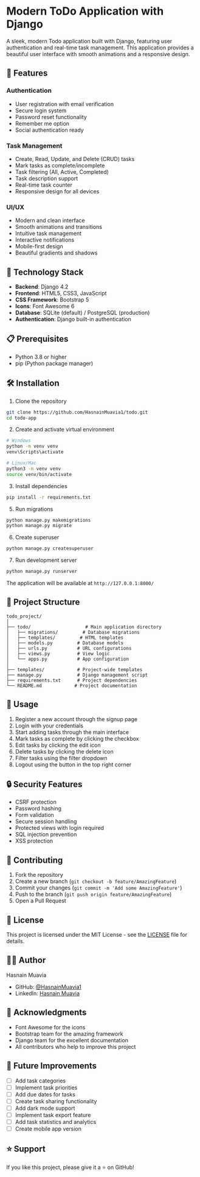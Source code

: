 # Modern ToDo Application with Django

A sleek, modern Todo application built with Django, featuring user authentication and real-time task management. This application provides a beautiful user interface with smooth animations and a responsive design.

## 🌟 Features

### Authentication
- User registration with email verification
- Secure login system
- Password reset functionality
- Remember me option
- Social authentication ready

### Task Management
- Create, Read, Update, and Delete (CRUD) tasks
- Mark tasks as complete/incomplete
- Task filtering (All, Active, Completed)
- Task description support
- Real-time task counter
- Responsive design for all devices

### UI/UX
- Modern and clean interface
- Smooth animations and transitions
- Intuitive task management
- Interactive notifications
- Mobile-first design
- Beautiful gradients and shadows

## 🚀 Technology Stack

- **Backend**: Django 4.2
- **Frontend**: HTML5, CSS3, JavaScript
- **CSS Framework**: Bootstrap 5
- **Icons**: Font Awesome 6
- **Database**: SQLite (default) / PostgreSQL (production)
- **Authentication**: Django built-in authentication

## 📋 Prerequisites

- Python 3.8 or higher
- pip (Python package manager)


## 🛠️ Installation

1. Clone the repository
```bash
git clone https://github.com/HasnainMuavia1/todo.git
cd todo-app
```

2. Create and activate virtual environment
```bash
# Windows
python -m venv venv
venv\Scripts\activate

# Linux/Mac
python3 -m venv venv
source venv/bin/activate
```

3. Install dependencies
```bash
pip install -r requirements.txt
```


5. Run migrations
```bash
python manage.py makemigrations
python manage.py migrate
```

6. Create superuser
```bash
python manage.py createsuperuser
```

7. Run development server
```bash
python manage.py runserver
```

The application will be available at `http://127.0.0.1:8000/`

## 📁 Project Structure

```
todo_project/
│
├── todo/                    # Main application directory
│   ├── migrations/         # Database migrations
│   ├── templates/         # HTML templates
│   ├── models.py         # Database models
│   ├── urls.py           # URL configurations
│   ├── views.py          # View logic
│   └── apps.py           # App configuration
│
├── templates/            # Project-wide templates
├── manage.py             # Django management script
├── requirements.txt      # Project dependencies
└── README.md            # Project documentation
```

## 📱 Usage

1. Register a new account through the signup page
2. Login with your credentials
3. Start adding tasks through the main interface
4. Mark tasks as complete by clicking the checkbox
5. Edit tasks by clicking the edit icon
6. Delete tasks by clicking the delete icon
7. Filter tasks using the filter dropdown
8. Logout using the button in the top right corner

## 🔒 Security Features

- CSRF protection
- Password hashing
- Form validation
- Secure session handling
- Protected views with login required
- SQL injection prevention
- XSS protection

## 🤝 Contributing

1. Fork the repository
2. Create a new branch (`git checkout -b feature/AmazingFeature`)
3. Commit your changes (`git commit -m 'Add some AmazingFeature'`)
4. Push to the branch (`git push origin feature/AmazingFeature`)
5. Open a Pull Request

## 📝 License

This project is licensed under the MIT License - see the [LICENSE](LICENSE) file for details.

## 👨‍💻 Author

Hasnain Muavia
- GitHub: [@HasnainMuavia1](https://github.com/HasnainMuavia1)
- LinkedIn: [Hasnain Muavia]([https://linkedin.com/in/yourprofile](https://www.linkedin.com/in/hasnain-muavia-umt2004/))

## 🙏 Acknowledgments

- Font Awesome for the icons
- Bootstrap team for the amazing framework
- Django team for the excellent documentation
- All contributors who help to improve this project


## 🎯 Future Improvements

- [ ] Add task categories
- [ ] Implement task priorities
- [ ] Add due dates for tasks
- [ ] Create task sharing functionality
- [ ] Add dark mode support
- [ ] Implement task export feature
- [ ] Add task statistics and analytics
- [ ] Create mobile app version

## ⭐ Support

If you like this project, please give it a ⭐ on GitHub!
